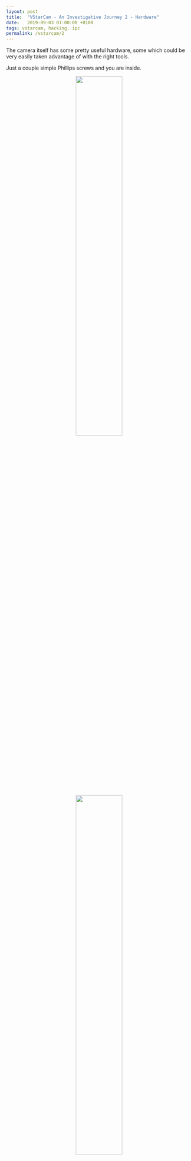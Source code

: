 ```yaml
---
layout: post
title:  "VStarCam - An Investigative Journey 2 - Hardware"
date:   2019-09-03 01:00:00 +0100
tags: vstarcam, hacking, ipc
permalink: /vstarcam/2
---
```


The camera itself has some pretty useful hardware, some which could be very easily taken advantage of with the right tools.

Just a couple simple Phillips screws and you are inside.

<center>
<img src="{{ site.baseimg }}/images/vstarcam/1.jpg" style="width: 50%; height: 50%;">
</center>

<center>
<img src="{{ site.baseimg }}/images/vstarcam/2.jpg" style="width: 50%; height: 50%;">
</center>

<center>
<img src="{{ site.baseimg }}/images/vstarcam/3.jpg" style="width: 50%; height: 50%;">
</center>

<center>
<img src="{{ site.baseimg }}/images/vstarcam/4.jpg" style="width: 50%; height: 50%;">
</center>

<center>
<img src="{{ site.baseimg }}/images/vstarcam/5.jpg" style="width: 50%; height: 50%;">
</center>

The processor it uses is a [HI3518](https://cdn.hackaday.io/files/19356828127104/Hi3518%20DataSheet.pdf) which apparently has already been hacked by other means. I quickly read through [this article](https://felipe.astroza.cl/hacking-hi3518-based-ip-camera/) and unfortunately failed to locate any TX/RX pins I could solder into. I was a little disappointed by this, I had a spare [USB PL2303](https://www.adafruit.com/product/954?gclid=CjwKCAiA8OjjBRB4EiwAMZe6yxta0hJQ_LydoYYRmQZOcads5iQkKwx57GYrMg-mw2HqAiDatI9WCxoCaYcQAvD_BwE) lying around for just such an occasion.

When googling the HI3518 I noticed a website ispyconnect.com which seemed to be some sort of IP Camera database. I used their [website to search for my model of camera](https://www.ispyconnect.com/man.aspx?n=vstarcam&page=1) and ended up finding out the company who manufactured it, [VStarCam](http://www.vstarcam.com/). I want to point out, there is not a single marking anywhere on the device, including on the inside that would signify this to anyone. I also learned on this page that the camera can be potentially controlled by simple GET requests.

On one side of the board you can see an addon board where they added the wireless radio. (It's the blue PCB with the big silver square and the grey wire)

One other thing of note, the whole camera is powered by 5V DC, meaning you can power this thing off any USB port that can supply at least 1A. This is actually a pretty cool feature, because there are cheap USB battery backup options that could be used to augment the camera so it records even when the power is turned off.

[Part 3 &gt;&gt;](/vstarcam/3)